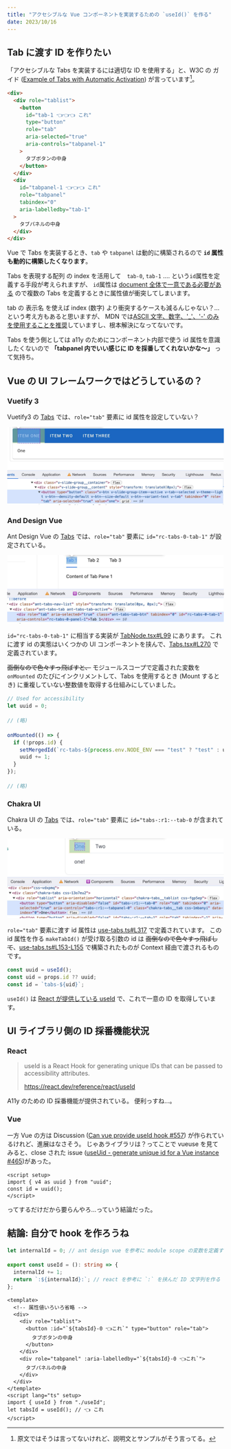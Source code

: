 ```yaml
---
title: "アクセシブルな Vue コンポーネントを実装するための `useId()` を作る"
date: 2023/10/16
---
```


## Tab に渡す ID を作りたい

「アクセシブルな Tabs を実装するには適切な ID を使用する」と、W3C の ガイド ([Example of Tabs with Automatic Activation](https://www.w3.org/WAI/ARIA/apg/patterns/tabs/examples/tabs-automatic/)) が言っています[^1]。

```html
<div>
  <div role="tablist">
    <button
      id="tab-1 👈👈👈 これ"
      type="button"
      role="tab"
      aria-selected="true"
      aria-controls="tabpanel-1"
    >
      タブボタンの中身
    </button>
  </div>
  <div
    id="tabpanel-1 👈👈👈 これ"
    role="tabpanel"
    tabindex="0"
    aria-labelledby="tab-1"
  >
    タブパネルの中身
  </div>
</div>
```

Vue で Tabs を実装するとき、`tab` や `tabpanel` は動的に構築されるので **`id` 属性も動的に構築したくなります**。

Tabs を表現する配列 の index を活用して　`tab-0`, `tab-1` .... という`id`属性を定義する手段が考えられますが、
`id`属性は [document 全体で一意である必要がある](https://developer.mozilla.org/ja/docs/Web/HTML/Global_attributes/id) ので複数の Tabs を定義するときに属性値が衝突してしまいます。

tab の 表示名 を使えば index (数字) より衝突するケースも減るんじゃない？...という考え方もあると思いますが、
MDN では[ASCII 文字、数字、'\_'、'-' のみを使用することを推奨](https://developer.mozilla.org/ja/docs/Web/HTML/Global_attributes/id)していますし、根本解決になってないです。

Tabs を使う側としては a11y のためにコンポーネント内部で使う id 属性を意識したくないので **「tabpanel 内でいい感じに ID を採番してくれないかな〜」** って気持ち。

## Vue の UI フレームワークではどうしているの？

### Vuetify 3

Vuetify3 の [Tabs](https://vuetifyjs.com/en/components/tabs) では、`role="tab"` 要素に id 属性を設定していない？

![](./assets/use-id-for-accessible-vue-component/vuetify3.jpg)

### And Design Vue

Ant Design Vue の [Tabs](https://www.antdv.com/components/tabs) では、`role="tab"` 要素に `id="rc-tabs-0-tab-1"` が設定されている。

![](./assets/use-id-for-accessible-vue-component/ant-design-vue.jpg)

`id="rc-tabs-0-tab-1"` に相当する実装が [TabNode.tsx#L99](https://github.com/vueComponent/ant-design-vue/blob/6f89185fe14a0cc760698d92a1c3161278e36013/components/tabs/src/TabNavList/TabNode.tsx#L99) にあります。
これに渡す id の実態はいくつかの UI コンポーネントを挟んで、[Tabs.tsx#L270](https://github.com/vueComponent/ant-design-vue/blob/main/components/tabs/src/Tabs.tsx#L270) で定義されています。

~~面倒なので色々すっ飛ばすと、~~ モジュールスコープで定義された変数を `onMounted` のたびにインクリメントして、Tabs を使用するとき (Mount するとき) に重複していない整数値を取得する仕組みにしていました。

```ts
// Used for accessibility
let uuid = 0;

// (略)

onMounted(() => {
  if (!props.id) {
    setMergedId(`rc-tabs-${process.env.NODE_ENV === "test" ? "test" : uuid}`);
    uuid += 1;
  }
});

// (略)
```

### Chakra UI

Chakra UI の [Tabs](https://chakra-ui.com/docs/components/tabs/usage) では、`role="tab"` 要素に `id="tabs-:r1:--tab-0` が含まれている。

![](./assets/use-id-for-accessible-vue-component/chakra-ui.jpg)

`role="tab"` 要素に渡す id 属性は [use-tabs.ts#L317](https://github.com/chakra-ui/chakra-ui/blob/main/packages/components/tabs/src/use-tabs.ts#L317) で定義されています。
この id 属性を作る `makeTabId()` が受け取る引数の id は ~~面倒なので色々すっ飛ばして~~、[use-tabs.ts#L153-L155](https://github.com/chakra-ui/chakra-ui/blob/main/packages/components/tabs/src/use-tabs.ts#L153-L155) で構築されたものが Context 経由で渡されるものです。

```ts
const uuid = useId();
const uid = props.id ?? uuid;
const id = `tabs-${uid}`;
```

`useId()` は [React が提供している useId](https://react.dev/reference/react/useId) で、これで一意の ID を取得しています。

## UI ライブラリ側の ID 採番機能状況

### React

> useId is a React Hook for generating unique IDs that can be passed to accessibility attributes.
>
> https://react.dev/reference/react/useId

A11y のための ID 採番機能が提供されている。 便利っすね...。

### Vue

一方 Vue の方は Discussion ([Can vue provide useId hook #557](https://github.com/vuejs/rfcs/discussions/557)) が作られているけれど、進展はなさそう。
じゃあライブラリは？ってことで vueuse を見てみると、close された issue ([useUid - generate unique id for a Vue instance #465](https://github.com/vueuse/vueuse/issues/465))があった。

```vue
<script setup>
import { v4 as uuid } from "uuid";
const id = uuid();
</script>
```

ってするだけだから要らんやろ...っていう結論だった。

## 結論: 自分で hook を作ろうね

```ts
let internalId = 0; // ant design vue を参考に module scope の変数を定義する

export const useId = (): string => {
  internalId += 1;
  return `:${internalId}:`; // react を参考に `:` を挟んだ ID 文字列を作る
};
```

```vue
<template>
  <!-- 属性値いろいろ省略 -->
  <div>
    <div role="tablist">
      <button :id="`${tabsId}-0 👈これ`" type="button" role="tab">
        タブボタンの中身
      </button>
    </div>
    <div role="tabpanel" :aria-labelledby="`${tabsId}-0 👈これ`">
      タブパネルの中身
    </div>
  </div>
</template>
<script lang="ts" setup>
import { useId } from "./useId";
let tabsId = useId(); // 👈 これ
</script>
```

[^1]: 原文ではそうは言ってないけれど、説明文とサンプルがそう言ってる。
